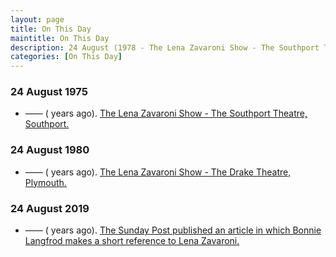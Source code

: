 ```yaml
---
layout: page
title: On This Day
maintitle: On This Day
description: 24 August (1978 - The Lena Zavaroni Show - The Southport Theatre, Southport. 1980 - The Lena Zavaroni Show - The Drake Theatre, Plymouth. 2019 - The Sunday Post published an article in which Bonnie Langfrod makes a short reference to Lena Zavaroni.)
categories: [On This Day]
---
```


### 24 August 1975
* —— (<span id="age1"></span> years ago). [The Lena Zavaroni Show - The Southport Theatre, Southport.](/theatre/the%20lena%20zavaroni%20show/1975/08/24/the-lena-zavaroni-show.html)

### 24 August 1980
* —— (<span id="age2"></span> years ago). [The Lena Zavaroni Show - The Drake Theatre, Plymouth.](/theatre/the%20lena%20zavaroni%20show/1980/08/24/the-lena-zavaroni-show.html)

### 24 August 2019
* —— (<span id="age3"></span> years ago). [The Sunday Post published an article in which Bonnie Langfrod makes a short reference to Lena Zavaroni.](/sunday%20post/2019/08/24/sunday-post.html)

<!-- Script for calculating number of years ago -->
<script>
var dob = '19750824';
var year = Number(dob.substr(0, 4));
var month = Number(dob.substr(4, 2)) - 1;
var day = Number(dob.substr(6, 2));
var today = new Date();
var age1 = today.getFullYear() - year;
if (today.getMonth() < month || (today.getMonth() == month && today.getDate() < day)) {
age1--;
}
document.getElementById("age1").innerHTML=age1;

var dob = '19800824';
var year = Number(dob.substr(0, 4));
var month = Number(dob.substr(4, 2)) - 1;
var day = Number(dob.substr(6, 2));
var today = new Date();
var age2 = today.getFullYear() - year;
if (today.getMonth() < month || (today.getMonth() == month && today.getDate() < day)) {
age2--;
}
document.getElementById("age2").innerHTML=age2;

var dob = '20190824';
var year = Number(dob.substr(0, 4));
var month = Number(dob.substr(4, 2)) - 1;
var day = Number(dob.substr(6, 2));
var today = new Date();
var age3 = today.getFullYear() - year;
if (today.getMonth() < month || (today.getMonth() == month && today.getDate() < day)) {
age3--;
}
document.getElementById("age3").innerHTML=age3;
</script>

